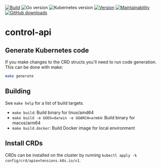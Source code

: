 [![Build](https://img.shields.io/github/workflow/status/appuio/control-api/Test)](https://github.com/appuio/control-api/actions?query=workflow%3ATest)
![Go version](https://img.shields.io/github/go-mod/go-version/appuio/control-api)
![Kubernetes version](https://img.shields.io/badge/k8s-v1.22-blue)
[![Version](https://img.shields.io/github/v/release/appuio/control-api)](https://github.com/appuio/control-api/releases)
[![Maintainability](https://img.shields.io/codeclimate/maintainability/appuio/control-api)](https://codeclimate.com/github/appuio/control-api)
[![GitHub downloads](https://img.shields.io/github/downloads/appuio/control-api/total)](https://github.com/appuio/control-api/releases)

# control-api


## Generate Kubernetes code

If you make changes to the CRD structs you'll need to run code generation.
This can be done with make:

```bash
make generate
```

## Building

See `make help` for a list of build targets.

* `make build`: Build binary for linux/amd64
* `make build -e GOOS=darwin -e GOARCH=arm64`: Build binary for macos/arm64
* `make build.docker`: Build Docker image for local environment

## Install CRDs

CRDs can be installed on the cluster by running `kubectl apply -k config/crd/apiextensions.k8s.io/v1`.
